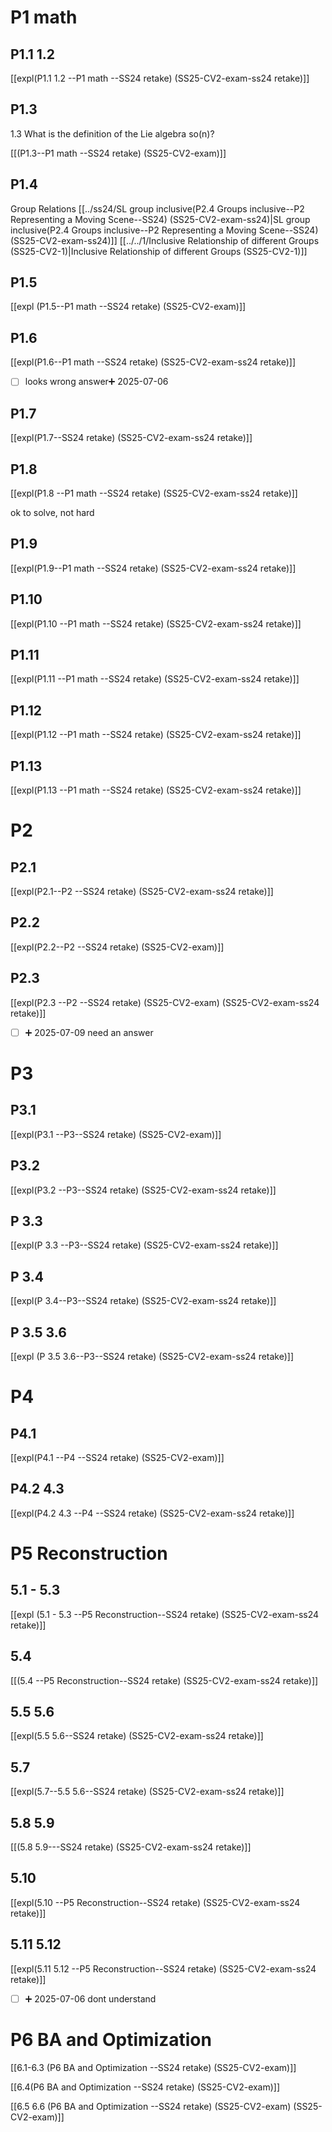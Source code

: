 # P1 math 

## P1.1 1.2 
[[expl(P1.1 1.2 --P1 math --SS24 retake) (SS25-CV2-exam-ss24 retake)]]

## P1.3
1.3 What is the definition of the Lie algebra so(n)?

[[(P1.3--P1 math --SS24 retake) (SS25-CV2-exam)]]

## P1.4 
Group Relations 
[[../ss24/SL group inclusive(P2.4 Groups inclusive--P2 Representing a Moving Scene--SS24) (SS25-CV2-exam-ss24)|SL group inclusive(P2.4 Groups inclusive--P2 Representing a Moving Scene--SS24) (SS25-CV2-exam-ss24)]]
[[../../1/Inclusive Relationship of different Groups (SS25-CV2-1)|Inclusive Relationship of different Groups (SS25-CV2-1)]]

## P1.5
[[expl (P1.5--P1 math --SS24 retake) (SS25-CV2-exam)]]

## P1.6
[[expl(P1.6--P1 math --SS24 retake) (SS25-CV2-exam-ss24 retake)]]
- [ ] looks wrong answer➕ 2025-07-06 
## P1.7
[[expl(P1.7--SS24 retake) (SS25-CV2-exam-ss24 retake)]]

## P1.8 
[[expl(P1.8 --P1 math --SS24 retake) (SS25-CV2-exam-ss24 retake)]]

ok to solve, not hard
## P1.9
[[expl(P1.9--P1 math --SS24 retake) (SS25-CV2-exam-ss24 retake)]]

## P1.10 
[[expl(P1.10 --P1 math --SS24 retake) (SS25-CV2-exam-ss24 retake)]]

## P1.11 
[[expl(P1.11 --P1 math --SS24 retake) (SS25-CV2-exam-ss24 retake)]]

## P1.12 
[[expl(P1.12 --P1 math --SS24 retake) (SS25-CV2-exam-ss24 retake)]]

## P1.13 
[[expl(P1.13 --P1 math --SS24 retake) (SS25-CV2-exam-ss24 retake)]]

# P2 

## P2.1
[[expl(P2.1--P2 --SS24 retake) (SS25-CV2-exam-ss24 retake)]]




## P2.2
[[expl(P2.2--P2 --SS24 retake) (SS25-CV2-exam)]]
## P2.3 
[[expl(P2.3 --P2 --SS24 retake) (SS25-CV2-exam) (SS25-CV2-exam-ss24 retake)]]

- [ ] ➕ 2025-07-09 need an answer 

# P3
## P3.1 
[[expl(P3.1 --P3--SS24 retake) (SS25-CV2-exam)]]

## P3.2 
[[expl(P3.2 --P3--SS24 retake) (SS25-CV2-exam-ss24 retake)]]

## P 3.3 
[[expl(P 3.3 --P3--SS24 retake) (SS25-CV2-exam-ss24 retake)]]

## P 3.4
[[expl(P 3.4--P3--SS24 retake) (SS25-CV2-exam-ss24 retake)]]

## P 3.5 3.6
[[expl (P 3.5 3.6--P3--SS24 retake) (SS25-CV2-exam-ss24 retake)]]

# P4 

## P4.1 
[[expl(P4.1 --P4 --SS24 retake) (SS25-CV2-exam)]]

## P4.2 4.3
[[expl(P4.2 4.3 --P4 --SS24 retake) (SS25-CV2-exam-ss24 retake)]]

# P5 Reconstruction
## 5.1 - 5.3 
[[expl (5.1 - 5.3 --P5 Reconstruction--SS24 retake) (SS25-CV2-exam-ss24 retake)]]

## 5.4 
[[(5.4 --P5 Reconstruction--SS24 retake) (SS25-CV2-exam-ss24 retake)]]

## 5.5 5.6
[[expl(5.5 5.6--SS24 retake) (SS25-CV2-exam-ss24 retake)]]

## 5.7
[[expl(5.7--5.5 5.6--SS24 retake) (SS25-CV2-exam-ss24 retake)]]

## 5.8 5.9
[[(5.8 5.9---SS24 retake) (SS25-CV2-exam-ss24 retake)]]

## 5.10 
[[expl(5.10 --P5 Reconstruction--SS24 retake) (SS25-CV2-exam-ss24 retake)]]

## 5.11 5.12 
[[expl(5.11 5.12 --P5 Reconstruction--SS24 retake) (SS25-CV2-exam-ss24 retake)]]

- [ ] ➕ 2025-07-06 dont understand

# P6 BA and Optimization 
[[6.1-6.3 (P6 BA and Optimization --SS24 retake) (SS25-CV2-exam)]]

[[6.4(P6 BA and Optimization --SS24 retake) (SS25-CV2-exam)]]

[[6.5 6.6 (P6 BA and Optimization --SS24 retake) (SS25-CV2-exam) (SS25-CV2-exam)]]